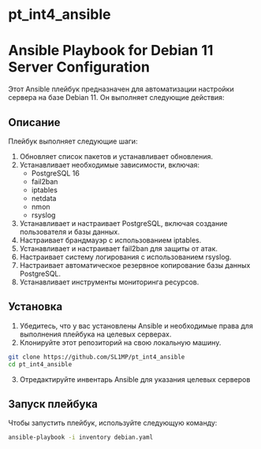 # pt_int4_ansible

# Ansible Playbook for Debian 11 Server Configuration

Этот Ansible плейбук предназначен для автоматизации настройки сервера на базе Debian 11. Он выполняет следующие действия:

## Описание

Плейбук выполняет следующие шаги:

1. Обновляет список пакетов и устанавливает обновления.
2. Устанавливает необходимые зависимости, включая:
   - PostgreSQL 16
   - fail2ban
   - iptables
   - netdata
   - nmon
   - rsyslog
3. Устанавливает и настраивает PostgreSQL, включая создание пользователя и базы данных.
4. Настраивает брандмауэр с использованием iptables.
5. Устанавливает и настраивает fail2ban для защиты от атак.
6. Настраивает систему логирования с использованием rsyslog.
7. Настраивает автоматическое резервное копирование базы данных PostgreSQL.
8. Устанавливает инструменты мониторинга ресурсов.

## Установка

1. Убедитесь, что у вас установлены Ansible и необходимые права для выполнения плейбука на целевых серверах.
2. Клонируйте этот репозиторий на свою локальную машину.

```bash
git clone https://github.com/SL1MP/pt_int4_ansible
cd pt_int4_ansible
```
3. Отредактируйте инвентарь Ansible для указания целевых серверов

## Запуск плейбука
Чтобы запустить плейбук, используйте следующую команду:
```bash
ansible-playbook -i inventory debian.yaml
```
